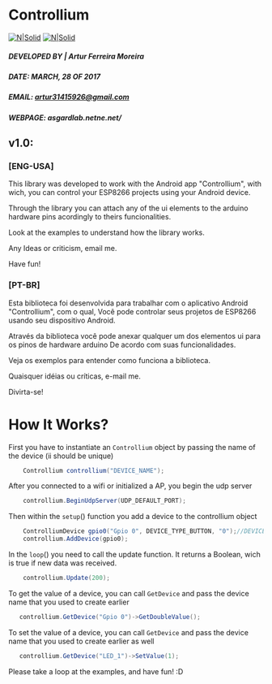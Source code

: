 # Controllium


[![N|Solid](http://asgardlab.netne.net/play_github.png)](https://play.google.com/store/apps/details?id=com.daedalusstone.sigma.controllium)   [![N|Solid](http://asgardlab.netne.net/github_instagram_icon.png)](https://www.instagram.com/artur31415926/)



##### DEVELOPED BY | Artur Ferreira Moreira
##### DATE:           MARCH, 28 OF 2017
##### EMAIL:          artur31415926@gmail.com
##### WEBPAGE:        asgardlab.netne.net/

## v1.0:
### [ENG-USA]
This library was developed to work with the Android app "Controllium", with wich,
you can control your ESP8266 projects using your Android device.

Through the library you can attach any of the ui elements to the arduino hardware pins
acordingly to theirs funcionalities.

Look at the examples to understand how the library works.

Any Ideas or criticism, email me.

Have fun!

### [PT-BR]
Esta biblioteca foi desenvolvida para trabalhar com o aplicativo Android "Controllium", com o qual,
Você pode controlar seus projetos de ESP8266 usando seu dispositivo Android.

Através da biblioteca você pode anexar qualquer um dos elementos ui para os pinos de hardware arduino
De acordo com suas funcionalidades.

Veja os exemplos para entender como funciona a biblioteca.

Quaisquer idéias ou críticas, e-mail me.

Divirta-se!
        
        
# How It Works?

First you have to instantiate an `Controllium` object by passing the name of the device (ii should be unique)
  
```java
    Controllium controllium("DEVICE_NAME");
```

After you connected to a wifi or initialized a AP, you begin the udp server

```java
	controllium.BeginUdpServer(UDP_DEFAULT_PORT);
```

Then within the `setup`() function you add a device to the controllium object

```java
    ControlliumDevice gpio0("Gpio 0", DEVICE_TYPE_BUTTON, "0");//DEVICE_NAME, TYPE, INITIAL_VALUE 
    controllium.AddDevice(gpio0);
```

In the `loop`() you need to call the update function.
It returns a Boolean, wich is true if new data was received.

```java
	controllium.Update(200);
```


To get the value of a device, you can call `GetDevice` and pass the device name that you used to create earlier

```java
   controllium.GetDevice("Gpio 0")->GetDoubleValue();
```

To set the value of a device, you can call `GetDevice` and pass the device name that you used to create earlier as well

```java
   controllium.GetDevice("LED_1")->SetValue(1);
```

Please take a loop at the examples, and have fun! :D 


[//]: # (These are reference links used in the body of this note and get stripped out when the markdown processor does its job. There is no need to format nicely because it shouldn't be seen. Thanks SO - http://stackoverflow.com/questions/4823468/store-comments-in-markdown-syntax)


   [dill]: <https://github.com/joemccann/dillinger>
   [git-repo-url]: <https://github.com/joemccann/dillinger.git>
   [john gruber]: <http://daringfireball.net>
   [df1]: <http://daringfireball.net/projects/markdown/>
   [markdown-it]: <https://github.com/markdown-it/markdown-it>
   [Ace Editor]: <http://ace.ajax.org>
   [node.js]: <http://nodejs.org>
   [Twitter Bootstrap]: <http://twitter.github.com/bootstrap/>
   [jQuery]: <http://jquery.com>
   [@tjholowaychuk]: <http://twitter.com/tjholowaychuk>
   [express]: <http://expressjs.com>
   [AngularJS]: <http://angularjs.org>
   [Gulp]: <http://gulpjs.com>

   [PlDb]: <https://github.com/joemccann/dillinger/tree/master/plugins/dropbox/README.md>
   [PlGh]: <https://github.com/joemccann/dillinger/tree/master/plugins/github/README.md>
   [PlGd]: <https://github.com/joemccann/dillinger/tree/master/plugins/googledrive/README.md>
   [PlOd]: <https://github.com/joemccann/dillinger/tree/master/plugins/onedrive/README.md>
   [PlMe]: <https://github.com/joemccann/dillinger/tree/master/plugins/medium/README.md>
   [PlGa]: <https://github.com/RahulHP/dillinger/blob/master/plugins/googleanalytics/README.md>
